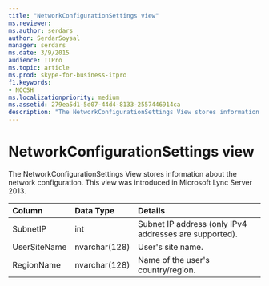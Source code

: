 ```yaml
---
title: "NetworkConfigurationSettings view"
ms.reviewer: 
ms.author: serdars
author: SerdarSoysal
manager: serdars
ms.date: 3/9/2015
audience: ITPro
ms.topic: article
ms.prod: skype-for-business-itpro
f1.keywords:
- NOCSH
ms.localizationpriority: medium
ms.assetid: 279ea5d1-5d07-44d4-8133-2557446914ca
description: "The NetworkConfigurationSettings View stores information about the network configuration. This view was introduced in Microsoft Lync Server 2013."
---
```


# NetworkConfigurationSettings view
 
The NetworkConfigurationSettings View stores information about the network configuration. This view was introduced in Microsoft Lync Server 2013.
  
|**Column**|**Data Type**|**Details**|
|:-----|:-----|:-----|
|SubnetIP  <br/> |int  <br/> |Subnet IP address (only IPv4 addresses are supported).  <br/> |
|UserSiteName  <br/> |nvarchar(128)  <br/> |User's site name.  <br/> |
|RegionName  <br/> |nvarchar(128)  <br/> |Name of the user's country/region.  <br/> |
   

